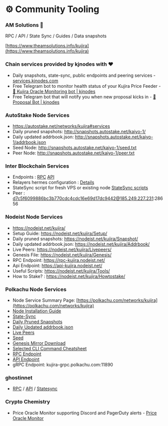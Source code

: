 # ⚙ Community Tooling



### AM Solutions 🐋

RPC / API / State Sync / Guides / Data snapshots

[https://www.theamsolutions.info/kujira](https://www.theamsolutions.info/kujira)



### Chain services provided by kjnodes with ♥️

* Daily snapshots, state-sync, public endpoints and peering services - [services.kjnodes.com](https://services.kjnodes.com/home/mainnet/kujira)
* Free Telegram bot to monitor health status of your Kujira Price Feeder - [🤖 Kujira Oracle Monitoring bot | kjnodes](https://t.me/kjnodes\_oracle\_bot)
* Free Telegram bot that will notify you when new proposal kicks in - [🤖 Proposal Bot | kjnodes](https://t.me/kjnodes\_proposal\_bot)



### AutoStake Node Services

* https://autostake.net/networks/kujira#services
* Daily pruned snapshots: http://snapshots.autostake.net/kaiyo-1/
* Daily updated addrbook.json: http://snapshots.autostake.net/kaiyo-1/addrbook.json
* Seed Node: http://snapshots.autostake.net/kaiyo-1/seed.txt
* Peer Node: http://snapshots.autostake.net/kaiyo-1/peer.txt



### Inter Blockchain Services

* Endpoints : [RPC](https://kujira-rpc.ibs.team/) [API](https://kujira-api.ibs.team/)
* Relayers hermes configuration : [Details](https://github.com/Inter-Blockchain-Service/Relayers)
* StateSync script for fresh VPS or existing node [StateSync scripts](https://github.com/Inter-Blockchain-Service/Cosmos-StateSync/tree/main/Kujira)
* Peer : d7c5f6099886bc3b770cdc4cdc16e69d17dc9442@185.249.227.231:28656



### Nodeist Node Services

* https://nodeist.net/kujira/
* Setup Guide: https://nodeist.net/kujira/Setup/
* Daily pruned snapshots: https://nodeist.net/kujira/Snapshot/
* Daily updated addrbook.json: https://nodeist.net/kujira/Addrbook/
* Live Peers: https://nodeist.net/kujira/Livepeers/
* Genesis File: https://nodeist.net/kujira/Genesis/
* RPC Endpoint: https://rpc-kujira.nodeist.net/
* Api Endpoint: https://api-kujira.nodeist.net/
* Useful Scripts: https://nodeist.net/kujira/Tools/
* How to Stake? : https://nodeist.net/kujira/Howtostake/



### Polkachu Node Services

* Node Service Summary Page: [https://polkachu.com/networks/kujira](https://polkachu.com/networks/kujira)
* [Node Installation Guide](https://polkachu.com/installation/kujira)
* [State-Sync](https://polkachu.com/state\_sync/kujira)
* [Daily Pruned Snapshots](https://polkachu.com/tendermint\_snapshots/kujira)
* [Daily Updated addrbook.json](https://polkachu.com/addrbooks/kujira)
* [Live Peers](https://polkachu.com/live\_peers/kujira)
* [Seed](https://polkachu.com/seeds/kujira)
* [Genesis Mirror Download](https://polkachu.com/genesis/kujira)
* [Selected CLI Command Cheatsheet](https://polkachu.com/cheatsheets/kujira)
* [RPC Endpoint](https://kujira-rpc.polkachu.com)
* [API Endpoint](https://kujira-api.polkachu.com)
* gRPC Endpoint: kujira-grpc.polkachu.com:11890



### ghostinnet

* [RPC](https://kujira.rpc.ghostinnet.com/) / [API](https://kujira.lcd.ghostinnet.com/) / [Statesync](https://github.com/gitn17/Statesync/blob/main/Kujira/README.md)



### Crypto Chemistry

* Price Oracle Monitor supporting Discord and PagerDuty alerts - [Price Oracle Monitor](https://github.com/Crypto-Chemistry/price-oracle-monitor)

